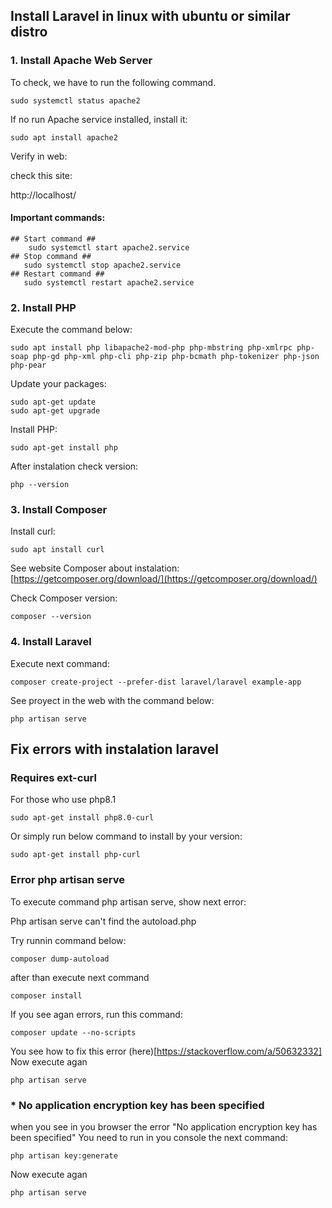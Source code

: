 ## Install Laravel in linux with ubuntu or similar distro

### 1. Install Apache Web Server
To check, we have to run the following command.
```
sudo systemctl status apache2
```
If no run Apache service installed, install it:
```
sudo apt install apache2
```
Verify in web:

check this site:

http://localhost/

#### Important commands:
```
## Start command ##
    sudo systemctl start apache2.service
## Stop command ##
   sudo systemctl stop apache2.service
## Restart command ##
   sudo systemctl restart apache2.service
```
### 2. Install PHP
Execute the command below:
```
sudo apt install php libapache2-mod-php php-mbstring php-xmlrpc php-soap php-gd php-xml php-cli php-zip php-bcmath php-tokenizer php-json php-pear
```
Update your packages:
```
sudo apt-get update
sudo apt-get upgrade
```
Install PHP:
```
sudo apt-get install php
```
After instalation check version:
```
php --version
```
### 3. Install Composer
Install curl:
```
sudo apt install curl
```
See website Composer about instalation:
[https://getcomposer.org/download/](https://getcomposer.org/download/)

Check Composer version:
```
composer --version
```
### 4. Install Laravel
Execute next command:
```
composer create-project --prefer-dist laravel/laravel example-app
```
See proyect in the web with the command below:
```
php artisan serve
```
## Fix errors with instalation laravel

### Requires ext-curl
For those who use php8.1
```
sudo apt-get install php8.0-curl
```
Or simply run below command to install by your version:
```
sudo apt-get install php-curl
```
### Error php artisan serve
To execute command php artisan serve, show next error:

Php artisan serve can't find the autoload.php

Try runnin command below:
```
composer dump-autoload
```
after than execute next command
```
composer install
```
If you see agan errors, run this command:
```
composer update --no-scripts
```
You see how to fix this error (here)[https://stackoverflow.com/a/50632332]
Now execute agan
```
php artisan serve
```
### * No application encryption key has been specified
when you see in you browser the error "No application encryption key has been specified"
You need to run in you console the next command:
```
php artisan key:generate
```
Now execute agan
```
php artisan serve
```

